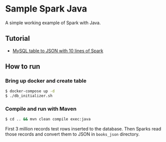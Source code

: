 # Sample Spark Java

A simple working example of Spark with Java.

## Tutorial
- [MySQL table to JSON with 10 lines of Spark
](https://www.geekyhacker.com/2020/04/21/mysql-table-to-json-with-10-lines-of-spark/)

## How to run

### Bring up docker and create table

```bash
$ docker-compose up -d
$ ./db_initializer.sh
```

### Compile and run with Maven

```bash
$ cd .. && mvn clean compile exec:java
```

First 3 million records test rows inserted to the database. Then Sparks read those records and convert them to JSON 
in `books_json` directory. 
